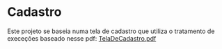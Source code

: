# Cadastro
Este projeto se baseia numa tela de cadastro que utiliza o tratamento de execeções baseado nesse pdf: 
[TelaDeCadastro.pdf](https://github.com/fgotelip/Cadastro/issues/1#issue-2573930300)

